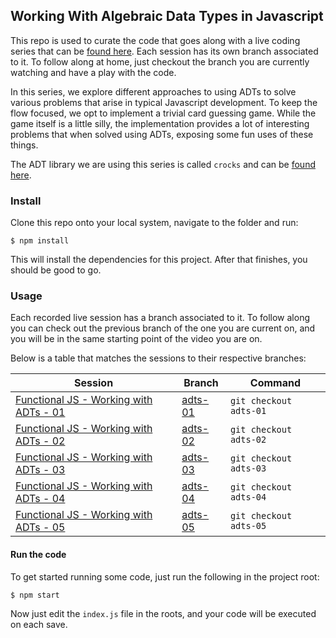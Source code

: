 ## Working With Algebraic Data Types in Javascript

This repo is used to curate the code that goes along with a live coding series that can be [found here](http://bit.ly/adts-playlist). Each session has its own branch associated to it. To follow along at home, just checkout the branch you are currently watching and have a play with the code.

In this series, we explore different approaches to using ADTs to solve various problems that arise in typical Javascript development. To keep the flow focused, we opt to implement a trivial card guessing game. While the game itself is a little silly, the implementation provides a lot of interesting problems that when solved using ADTs, exposing some fun uses of these things.

The ADT library we are using this series is called `crocks` and can be [found here](https://github.com/evilsoft/crocks).

### Install

Clone this repo onto your local system, navigate to the folder and run:

```
$ npm install
```

This will install the dependencies for this project. After that finishes, you should be good to go.

### Usage

Each recorded live session has a branch associated to it. To follow along you can check out the previous branch of the one you are current on, and you will be in the same starting point of the video you are on.

Below is a table that matches the sessions to their respective branches:

|Session|Branch|Command|
|-|-|-|
|[Functional JS - Working with ADTs - 01](http://bit.ly/adts-01)|[adts-01](https://github.com/evilsoft/working-with-adts/tree/adts-01)|`git checkout adts-01`|
|[Functional JS - Working with ADTs - 02](http://bit.ly/adts-02)|[adts-02](https://github.com/evilsoft/working-with-adts/tree/adts-02)|`git checkout adts-02`|
|[Functional JS - Working with ADTs - 03](http://bit.ly/adts-03)|[adts-03](https://github.com/evilsoft/working-with-adts/tree/adts-03)|`git checkout adts-03`|
|[Functional JS - Working with ADTs - 04](http://bit.ly/adts-04)|[adts-04](https://github.com/evilsoft/working-with-adts/tree/adts-04)|`git checkout adts-04`|
|[Functional JS - Working with ADTs - 05](http://bit.ly/adts-05)|[adts-05](https://github.com/evilsoft/working-with-adts/tree/adts-05)|`git checkout adts-05`|

#### Run the code

To get started running some code, just run the following in the project root:

```
$ npm start
```

Now just edit the `index.js` file in the roots, and your code will be executed on each save.
